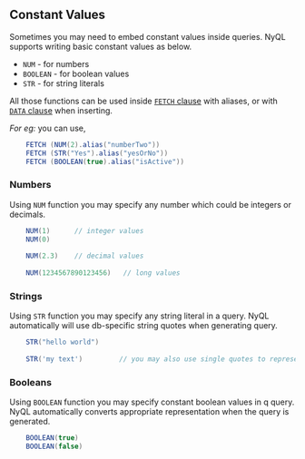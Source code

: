 ## Constant Values

Sometimes you may need to embed constant values inside queries. 
NyQL supports writing basic constant values as below.

  * `NUM` - for numbers
  * `BOOLEAN` - for boolean values
  * `STR` - for string literals
  
All those functions can be used inside [`FETCH` clause](query-select.md#fetch-clause) with aliases, 
or with [`DATA` clause](query-inserts.md#data-clause) when inserting.

_For eg:_ you can use,

```groovy
    FETCH (NUM(2).alias("numberTwo"))
    FETCH (STR("Yes").alias("yesOrNo"))
    FETCH (BOOLEAN(true).alias("isActive"))
```

### Numbers
Using `NUM` function you may specify any number which could be integers or decimals.

```groovy
    NUM(1)      // integer values
    NUM(0)
    
    NUM(2.3)    // decimal values
    
    NUM(1234567890123456)   // long values
```

### Strings
Using `STR` function you may specify any string literal in a query.
NyQL automatically will use db-specific string quotes when generating query.

```groovy
    STR("hello world")         
    
    STR('my text')         // you may also use single quotes to represent string
```

### Booleans
Using `BOOLEAN` function you may specify constant boolean values in q query.
NyQL automatically converts appropriate representation when the query is generated.

```groovy
    BOOLEAN(true)         
    BOOLEAN(false) 
```

